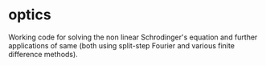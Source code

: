 optics
======
Working code for solving the non linear Schrodinger's equation and further applications of same
(both using split-step Fourier and various finite difference methods).
